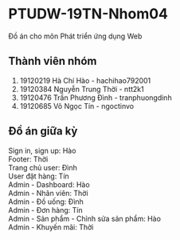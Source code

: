 # PTUDW-19TN-Nhom04

Đồ án cho môn Phát triển ứng dụng Web

## Thành viên nhóm

1. 19120219 Hà Chí Hào - hachihao792001
2. 19120384 Nguyễn Trung Thời - ntt2k1
3. 19120476 Trần Phương Đình - tranphuongdinh
4. 19120685 Võ Ngọc Tín - ngoctinvo

## Đồ án giữa kỳ

Sign in, sign up: Hào\
Footer: Thời\
Trang chủ user: Đình\
User đặt hàng: Tín\
Admin - Dashboard: Hào\
Admin - Nhân viên: Thời\
Admin - Đồ uống: Đình\
Admin - Đơn hàng: Tín\
Admin - Sản phẩm - Chỉnh sửa sản phẩm: Hào\
Admin - Khuyến mãi: Thời
